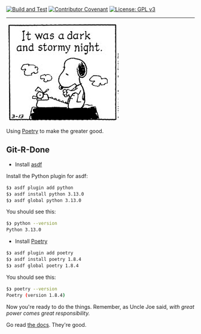 [![Build and Test](https://github.com/abstecker/dark_and_stormy/actions/workflows/CI.yml/badge.svg)](https://github.com/abstecker/dark_and_stormy/actions/workflows/CI.yml)
[![Contributor Covenant](https://img.shields.io/badge/Contributor%20Covenant-2.1-4baaaa.svg)](CODE_OF_CONDUCT.md)
[![License: GPL v3](https://img.shields.io/badge/License-GPLv3-blue.svg)](LICENSE-GPLv3)

---
![dark_and_stormy.jpg](docs/images/dark_and_stormy.jpg)

Using [Poetry](https://python-poetry.org/) to make the greater good.

## Git-R-Done

- Install [asdf](https://github.com/asdf-vm/asdf)

Install the Python plugin for asdf:

```bash
$❯ asdf plugin add python
$❯ asdf install python 3.13.0
$❯ asdf global python 3.13.0
```

You should see this:

```bash
$❯ python --version
Python 3.13.0
```

- Install [Poetry](https://python-poetry.org/docs/)

```bash
$❯ asdf plugin add poetry
$❯ asdf install poetry 1.8.4
$❯ asdf global poetry 1.8.4
```

You should see this:

```bash
$❯ poetry --version
Poetry (version 1.8.4)
```

Now you're ready to do the things. Remember, as Uncle Joe said, _with great power
comes great responsibility._

Go read [the docs](https://python-poetry.org/docs/basic-usage/). They're good.
